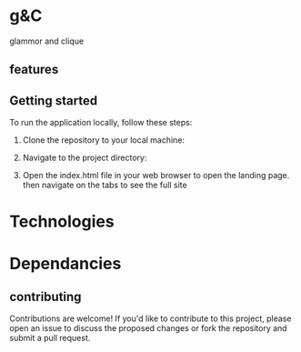 # g&C
glammor and clique

## features

## Getting started
To run the application locally, follow these steps:

 1. Clone the repository to your local machine:

 2. Navigate to the project directory:

3. Open the index.html file in your web browser to open the landing page. then navigate on the tabs to see the full site

# Technologies

# Dependancies

## contributing
Contributions are welcome! If you'd like to contribute to this project, please open an issue to discuss the proposed changes or fork the repository and submit a pull request.